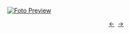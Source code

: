 [![Foto Preview](preview/n700.avif)](https://20essentials.github.io/project-000-700)

<div align="center" style="display: flex; justify-content: center;">
  <a  href="https://github.com/20essentials/project-000-699" target="_blank">&#8592;</a>
  &nbsp;&nbsp;
  <a  href="https://github.com/20essentials/project-000-701" target="_blank">&#8594;</a>
</div>
